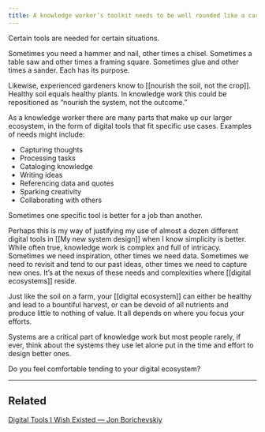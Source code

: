 ```yaml
---
title: A knowledge worker’s toolkit needs to be well rounded like a carpenter’s
---
```

Certain tools are needed for certain situations.

Sometimes you need a hammer and nail, other times a chisel. Sometimes a table saw and other times a framing square. Sometimes glue and other times a sander. Each has its purpose.

Likewise, experienced gardeners know to [[nourish the soil, not the crop]]. Healthy soil equals healthy plants. In knowledge work this could be repositioned as “nourish the system, not the outcome.”

As a knowledge worker there are many parts that make up our larger ecosystem, in the form of digital tools that fit specific use cases. Examples of needs might include:
- Capturing thoughts
- Processing tasks
- Cataloging knowledge
- Writing ideas
- Referencing data and quotes
- Sparking creativity
- Collaborating with others

Sometimes one specific tool is better for a job than another.

Perhaps this is my way of justifying my use of almost a dozen different digital tools in [[My new system design]] when I know simplicity is better. While often true, knowledge work is complex and full of intricacy. Sometimes we need inspiration, other times we need data. Sometimes we need to revisit and tend to our past ideas, other times we need to capture new ones. It’s at the nexus of these needs and complexities where [[digital ecosystems]] reside.

Just like the soil on a farm, your [[digital ecosystem]] can either be healthy and lead to a bountiful harvest, or can be devoid of all nutrients and produce little to nothing of value. It all depends on where you focus your efforts.

Systems are a critical part of knowledge work but most people rarely, if ever, think about the systems they use let alone put in the time and effort to design better ones.

Do you feel comfortable tending to your digital ecosystem?
- - - -
## Related
[Digital Tools I Wish Existed — Jon Borichevskiy](https://jon.bo/posts/digital-tools/)
